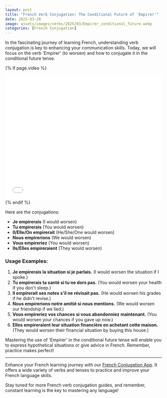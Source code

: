```yaml
---
layout: post
title: "French Verb Conjugation: The Conditional Future of 'Empirer'"
date: 2025-03-28
image: assets/images/verbs/2025/03/Empirer_conditional_future.webp
categories: [French Conjugation]
---
```


In the fascinating journey of learning French, understanding verb conjugation is key to enhancing your communication skills. Today, we will focus on the verb 'Empirer' (to worsen) and how to conjugate it in the conditional future tense.

<!-- Video Embed Section -->
{% if page.video %}
<div class="video-embed">
  <iframe width="100%" height="400" src="{{ page.video | escape }}" frameborder="0" allowfullscreen></iframe>
</div>
{% endif %}

Here are the conjugations:

- **Je empirerais** (I would worsen)
- **Tu empirerais** (You would worsen)
- **Il/Elle/On empirerait** (He/She/One would worsen)
- **Nous empirerions** (We would worsen)
- **Vous empireriez** (You would worsen)
- **Ils/Elles empireraient** (They would worsen)

### Usage Examples:

1. **Je empirerais la situation si je parlais.** (I would worsen the situation if I spoke.)
2. **Tu empirerais ta santé si tu ne dors pas.** (You would worsen your health if you don't sleep.)
3. **Il empirerait ses notes s'il ne révisait pas.** (He would worsen his grades if he didn't revise.)
4. **Nous empirerions notre amitié si nous mentions.** (We would worsen our friendship if we lied.)
5. **Vous empireriez vos chances si vous abandonniez maintenant.** (You would worsen your chances if you gave up now.)
6. **Elles empireraient leur situation financière en achetant cette maison.** (They would worsen their financial situation by buying this house.)

Mastering the use of 'Empirer' in the conditional future tense will enable you to express hypothetical situations or give advice in French. Remember, practice makes perfect!

---

Enhance your French learning journey with our [French Conjugation App]({{site.appStore.url}}). It offers a wide variety of verbs and tenses to practice and improve your French language skills.

Stay tuned for more French verb conjugation guides, and remember, constant learning is the key to mastering any language!
